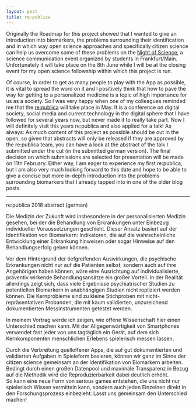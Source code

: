 ```yaml
---
layout: post
title: re:publica
---
```


Originally the Roadmap for this project showed that I wanted to give an introduction into biomarkers, the problems surrounding their identification and in which way open science approaches and specifically citizen science can help us overcome some of these problems on the [Night of Science](https://www.nightofscience.de/), a science communication event organized by students in Frankfurt/Main. Unfortunately it will take place on the 8th June while I will be at the closing event for my open science fellowship within which this project is run.

Of course, in order to get as many people to play with the App as possible, it is vital to spread the word on it and I positively think that how to pave the way for getting to a personalized medicine is a topic of high importance for us as a society. So I was very happy when one of my colleagues reminded me that the [re:publica](https://de.wikipedia.org/wiki/Re:publica) will take place in May. It is a conference on digital society, social media and current technology in the digital sphere that I have followed for several years now, but never made it to really take part. Now I will definitely visit this years re:publica and also applied for a talk! As always: As much content of this project as possible should be out in the open, so given that abstracts will only be released if they are approved by the re:publica team, you can have a look at the abstract of the talk I submitted under the cut (in the submitted german version). The final decision on which submissions are selected for presentation will be made on 11th February. Either way, I am eager to experience my first re:publica, but I am also very much looking forward to this date and hope to be able to give a concise but more in-depth introduction into the problems surrounding biomarkers that I already tapped into in one of the older blog posts. 

-----
re:publica 2018 abstract (german)

Die Medizin der Zukunft wird insbesondere in der personalisierten Medizin gesehen, bei der die Behandlung von Erkrankungen unter Einbezug individueller Voraussetzungen geschieht. Dieser Ansatz basiert auf der Identifikation von Biomarkern: Indikatoren, die auf die wahrscheinliche Entwicklung einer Erkrankung hinweisen oder sogar Hinweise auf den Behandlungserfolg geben können.

Vor dem Hintergrund der tiefgreifenden Auswirkungen, die psychische Erkrankungen nicht nur auf die Patienten selbst, sondern auch auf ihre Angehörigen haben können, wäre eine Ausrichtung auf individualisierte, präventiv wirkende Behandlungsansätze ein großer Vorteil. In der Realität allerdings zeigt sich, dass viele Ergebnisse psychiatrischer Studien zu potentiellen Biomarkern in unabhängigen Studien nicht repliziert werden können. Die Kernprobleme sind zu kleine Stichproben mit nicht-repräsentativen Probanden, die mit kaum validierten, unzureichend dokumentierten Messinstrumenten getestet werden.

In meinem Vortrag werde ich zeigen, wie offene Wissenschaft hier einen Unterschied machen kann. Mit der Allgegenwärtigkeit von Smartphones verwendet fast jeder von uns tagtäglich ein Gerät, auf dem sich Kernkomponenten menschlichen Erlebens spielerisch messen lassen. 

Durch die Verbreitung quelloffener Apps, die auf gut dokumentierten und validierten Aufgaben in Spieleform basieren, können wir ganz im Sinne der citizen science gemeinsam an der Identifikation von Biomarkern arbeiten. Bedingt durch einen großen Datenpool und maximale Transparenz in Bezug auf die Methodik wird die Reproduzierbarkeit dabei deutlich erhöht.  
So kann eine neue Form von serious games entstehen, die uns nicht nur spielerisch Wissen vermitteln kann, sondern auch jeden Einzelnen direkt in den Forschungsprozess einbezieht: Lasst uns gemeinsam den Unterschied machen!
